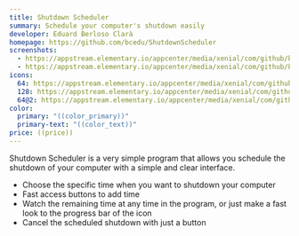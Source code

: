 ```yaml
---
title: Shutdown Scheduler
summary: Schedule your computer's shutdown easily
developer: Eduard Berloso Clarà
homepage: https://github.com/bcedu/ShutdownScheduler
screenshots:
  - https://appstream.elementary.io/appcenter/media/xenial/com/github/bcedu.shutdownscheduler.desktop/21AC5D9EA8E21A8256D75BD4D0AC9768/screenshots/image-1_orig.png
  - https://appstream.elementary.io/appcenter/media/xenial/com/github/bcedu.shutdownscheduler.desktop/21AC5D9EA8E21A8256D75BD4D0AC9768/screenshots/image-2_orig.png
icons:
  64: https://appstream.elementary.io/appcenter/media/xenial/com/github/bcedu.shutdownscheduler.desktop/21AC5D9EA8E21A8256D75BD4D0AC9768/icons/64x64/com.github.bcedu.shutdownscheduler_com.github.bcedu.shutdownscheduler.png
  128: https://appstream.elementary.io/appcenter/media/xenial/com/github/bcedu.shutdownscheduler.desktop/21AC5D9EA8E21A8256D75BD4D0AC9768/icons/128x128/com.github.bcedu.shutdownscheduler_com.github.bcedu.shutdownscheduler.png
  64@2: https://appstream.elementary.io/appcenter/media/xenial/com/github/bcedu.shutdownscheduler.desktop/21AC5D9EA8E21A8256D75BD4D0AC9768/icons/64x64@2/com.github.bcedu.shutdownscheduler_com.github.bcedu.shutdownscheduler.png
color:
  primary: "((color_primary))"
  primary-text: "((color_text))"
price: ((price))
---
```


<p>Shutdown Scheduler is a very simple program that allows you schedule the shutdown of your computer with a simple and clear interface.</p>
<ul>
  <li>Choose the specific time when you want to shutdown your computer</li>
  <li>Fast access buttons to add time</li>
  <li>Watch the remaining time at any time in the program, or just make a fast look to the progress bar of the icon</li>
  <li>Cancel the scheduled shutdown with just a button</li>
</ul>